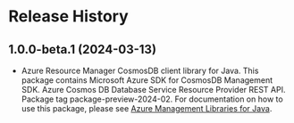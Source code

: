 # Release History

## 1.0.0-beta.1 (2024-03-13)

- Azure Resource Manager CosmosDB client library for Java. This package contains Microsoft Azure SDK for CosmosDB Management SDK. Azure Cosmos DB Database Service Resource Provider REST API. Package tag package-preview-2024-02. For documentation on how to use this package, please see [Azure Management Libraries for Java](https://aka.ms/azsdk/java/mgmt).
